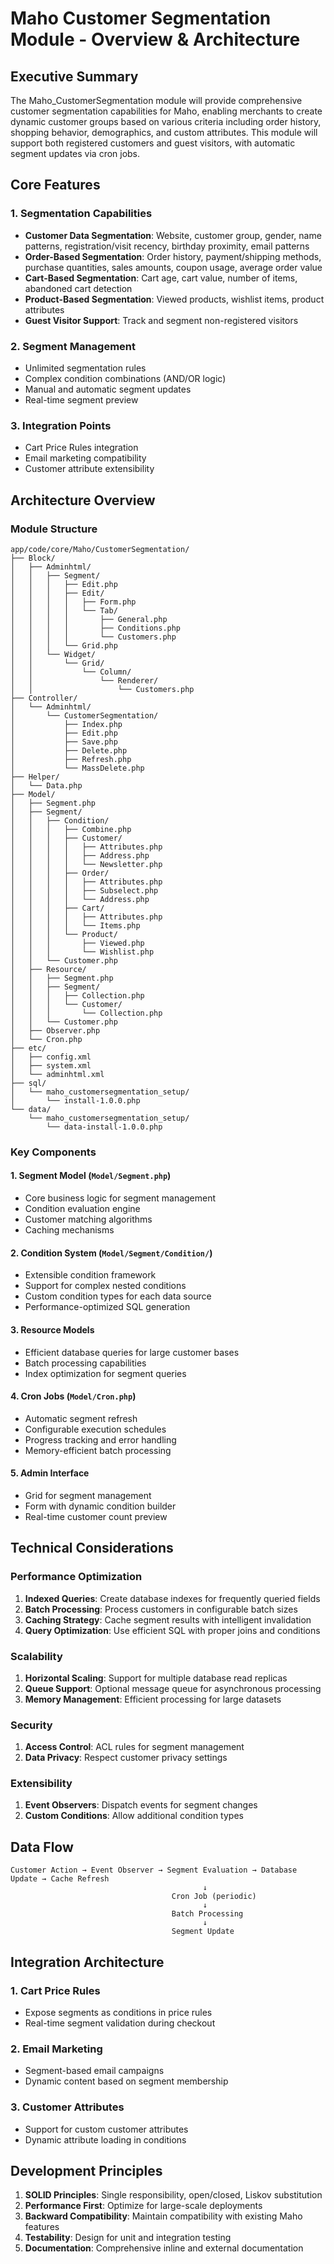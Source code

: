 # Maho Customer Segmentation Module - Overview & Architecture

## Executive Summary

The Maho_CustomerSegmentation module will provide comprehensive customer segmentation capabilities for Maho, enabling merchants to create dynamic customer groups based on various criteria including order history, shopping behavior, demographics, and custom attributes. This module will support both registered customers and guest visitors, with automatic segment updates via cron jobs.

## Core Features

### 1. Segmentation Capabilities
- **Customer Data Segmentation**: Website, customer group, gender, name patterns, registration/visit recency, birthday proximity, email patterns
- **Order-Based Segmentation**: Order history, payment/shipping methods, purchase quantities, sales amounts, coupon usage, average order value
- **Cart-Based Segmentation**: Cart age, cart value, number of items, abandoned cart detection
- **Product-Based Segmentation**: Viewed products, wishlist items, product attributes
- **Guest Visitor Support**: Track and segment non-registered visitors

### 2. Segment Management
- Unlimited segmentation rules
- Complex condition combinations (AND/OR logic)
- Manual and automatic segment updates
- Real-time segment preview

### 3. Integration Points
- Cart Price Rules integration
- Email marketing compatibility
- Customer attribute extensibility

## Architecture Overview

### Module Structure
```
app/code/core/Maho/CustomerSegmentation/
├── Block/
│   ├── Adminhtml/
│   │   ├── Segment/
│   │   │   ├── Edit.php
│   │   │   ├── Edit/
│   │   │   │   ├── Form.php
│   │   │   │   └── Tab/
│   │   │   │       ├── General.php
│   │   │   │       ├── Conditions.php
│   │   │   │       └── Customers.php
│   │   │   └── Grid.php
│   │   └── Widget/
│   │       └── Grid/
│   │           └── Column/
│   │               └── Renderer/
│   │                   └── Customers.php
├── Controller/
│   └── Adminhtml/
│       └── CustomerSegmentation/
│           ├── Index.php
│           ├── Edit.php
│           ├── Save.php
│           ├── Delete.php
│           ├── Refresh.php
│           └── MassDelete.php
├── Helper/
│   └── Data.php
├── Model/
│   ├── Segment.php
│   ├── Segment/
│   │   ├── Condition/
│   │   │   ├── Combine.php
│   │   │   ├── Customer/
│   │   │   │   ├── Attributes.php
│   │   │   │   ├── Address.php
│   │   │   │   └── Newsletter.php
│   │   │   ├── Order/
│   │   │   │   ├── Attributes.php
│   │   │   │   ├── Subselect.php
│   │   │   │   └── Address.php
│   │   │   ├── Cart/
│   │   │   │   ├── Attributes.php
│   │   │   │   └── Items.php
│   │   │   └── Product/
│   │   │       ├── Viewed.php
│   │   │       └── Wishlist.php
│   │   └── Customer.php
│   ├── Resource/
│   │   ├── Segment.php
│   │   ├── Segment/
│   │   │   ├── Collection.php
│   │   │   └── Customer/
│   │   │       └── Collection.php
│   │   └── Customer.php
│   ├── Observer.php
│   └── Cron.php
├── etc/
│   ├── config.xml
│   ├── system.xml
│   └── adminhtml.xml
├── sql/
│   └── maho_customersegmentation_setup/
│       └── install-1.0.0.php
└── data/
    └── maho_customersegmentation_setup/
        └── data-install-1.0.0.php
```

### Key Components

#### 1. Segment Model (`Model/Segment.php`)
- Core business logic for segment management
- Condition evaluation engine
- Customer matching algorithms
- Caching mechanisms

#### 2. Condition System (`Model/Segment/Condition/`)
- Extensible condition framework
- Support for complex nested conditions
- Custom condition types for each data source
- Performance-optimized SQL generation

#### 3. Resource Models
- Efficient database queries for large customer bases
- Batch processing capabilities
- Index optimization for segment queries

#### 4. Cron Jobs (`Model/Cron.php`)
- Automatic segment refresh
- Configurable execution schedules
- Progress tracking and error handling
- Memory-efficient batch processing

#### 5. Admin Interface
- Grid for segment management
- Form with dynamic condition builder
- Real-time customer count preview

## Technical Considerations

### Performance Optimization
1. **Indexed Queries**: Create database indexes for frequently queried fields
2. **Batch Processing**: Process customers in configurable batch sizes
3. **Caching Strategy**: Cache segment results with intelligent invalidation
4. **Query Optimization**: Use efficient SQL with proper joins and conditions

### Scalability
1. **Horizontal Scaling**: Support for multiple database read replicas
2. **Queue Support**: Optional message queue for asynchronous processing
3. **Memory Management**: Efficient processing for large datasets

### Security
1. **Access Control**: ACL rules for segment management
2. **Data Privacy**: Respect customer privacy settings

### Extensibility
1. **Event Observers**: Dispatch events for segment changes
2. **Custom Conditions**: Allow additional condition types

## Data Flow

```
Customer Action → Event Observer → Segment Evaluation → Database Update → Cache Refresh
                                           ↓
                                    Cron Job (periodic)
                                           ↓
                                    Batch Processing
                                           ↓
                                    Segment Update
```

## Integration Architecture

### 1. Cart Price Rules
- Expose segments as conditions in price rules
- Real-time segment validation during checkout

### 2. Email Marketing
- Segment-based email campaigns
- Dynamic content based on segment membership

### 3. Customer Attributes
- Support for custom customer attributes
- Dynamic attribute loading in conditions

## Development Principles

1. **SOLID Principles**: Single responsibility, open/closed, Liskov substitution
2. **Performance First**: Optimize for large-scale deployments
3. **Backward Compatibility**: Maintain compatibility with existing Maho features
4. **Testability**: Design for unit and integration testing
5. **Documentation**: Comprehensive inline and external documentation
